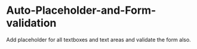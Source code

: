 Auto-Placeholder-and-Form-validation
====================================

Add placeholder for all textboxes and text areas and validate the form also.
